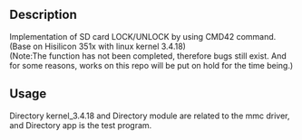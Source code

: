 ## Description
Implementation of SD card LOCK/UNLOCK by using CMD42 command.(Base on Hisilicon 351x with linux kernel 3.4.18)<br/>
(Note:The function has not been completed, therefore bugs still exist. And for some reasons, works on this repo will be put on hold for the time being.)

## Usage
Directory kernel_3.4.18 and Directory module are related to the mmc driver, and Directory app is the test program.
